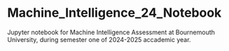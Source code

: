 # Machine_Intelligence_24_Notebook
Jupyter notebook for Machine Intelligence Assessment at Bournemouth University, during semester one of 2024-2025 accademic year.
